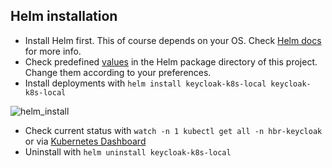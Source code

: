 ## Helm installation

* Install Helm first. This of course depends on your OS. Check [Helm docs](https://helm.sh/docs/intro/install/) for more info.
* Check predefined [values](./keycloak-k8s-local/values.yaml) in the Helm package directory of this project. Change them according to your preferences.
* Install deployments with `helm install keycloak-k8s-local keycloak-k8s-local`

![helm_install](../../images/helm_install.png)

* Check current status with `watch -n 1 kubectl get all -n hbr-keycloak` or via [Kubernetes Dashboard](../../kube_dashboard/README.md)
* Uninstall with `helm uninstall keycloak-k8s-local`
